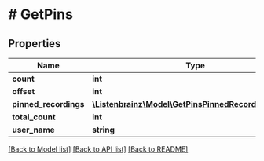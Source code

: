 # # GetPins

## Properties

Name | Type | Description | Notes
------------ | ------------- | ------------- | -------------
**count** | **int** |  |
**offset** | **int** |  |
**pinned_recordings** | [**\Listenbrainz\Model\GetPinsPinnedRecordingsInner[]**](GetPinsPinnedRecordingsInner.md) |  |
**total_count** | **int** |  | [optional]
**user_name** | **string** |  |

[[Back to Model list]](../../README.md#models) [[Back to API list]](../../README.md#endpoints) [[Back to README]](../../README.md)
